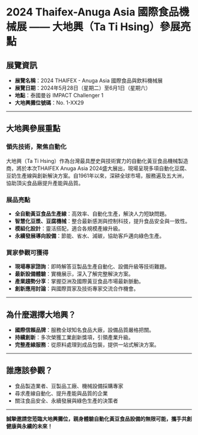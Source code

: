 # 2024 Thaifex-Anuga Asia 國際食品機械展 —— 大地興（Ta Ti Hsing）參展亮點

## 展覽資訊
- **展覽名稱**：2024 THAIFEX - Anuga Asia 國際食品與飲料機械展
- **展覽日期**：2024年5月28日（星期二）至6月1日（星期六）
- **地點**：泰國曼谷 IMPACT Challenger 1
- **大地興攤位號碼**：No. 1-XX29

---

## 大地興參展重點

### 領先技術，聚焦自動化
大地興（Ta Ti Hsing）作為台灣最具歷史與技術實力的自動化黃豆食品機械製造商，將於本次THAIFEX Anuga Asia 2024盛大展出，現場呈現多項自動化豆腐、豆奶生產線與創新解決方案。自1961年以來，深耕全球市場，服務遍及五大洲，協助頂尖食品廠提升產能與品質。

### 展品亮點
- **全自動黃豆食品生產線**：高效率、自動化生產，解決人力短缺問題。
- **智慧化豆漿、豆腐機械**：整合最新感測與控制科技，提升食品安全與一致性。
- **模組化設計**：靈活搭配，適合各規模產線升級。
- **永續發展導向設備**：節能、省水、減碳，協助客戶邁向綠色生產。

### 買家參觀可獲得
- **現場專家諮詢**：即時解答豆製品生產自動化、設備升級等技術難題。
- **最新設備體驗**：實機展示，深入了解完整解決方案。
- **產業趨勢分享**：掌握亞洲及國際黃豆食品市場最新脈動。
- **創新應用討論**：與國際買家及技術專家交流合作機會。

---

## 為什麼選擇大地興？
- **國際信賴品牌**：服務全球知名食品大廠，設備品質嚴格把關。
- **持續創新**：多次榮獲工業創新獎項，引領產業升級。
- **完整產線服務**：從原料處理到成品包裝，提供一站式解決方案。

---

## 誰應該參觀？
- 食品製造業者、豆製品工廠、機械設備採購專家
- 尋求產線自動化、提升產能與品質的企業
- 關注食品安全、永續發展與綠色生產的決策者

---

**誠摯邀請您蒞臨大地興攤位，親身體驗自動化黃豆食品設備的無限可能，攜手共創健康與永續的未來！**